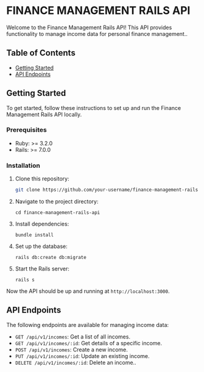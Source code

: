 # FINANCE MANAGEMENT RAILS API

Welcome to the Finance Management Rails API! This API provides functionality to manage income data for personal finance management..

## Table of Contents

- [Getting Started](#getting-started)
- [API Endpoints](#api-endpoints)

## Getting Started

To get started, follow these instructions to set up and run the Finance Management Rails API locally.

### Prerequisites

- Ruby: >= 3.2.0
- Rails: >= 7.0.0

### Installation

1. Clone this repository:

   ```sh
   git clone https://github.com/your-username/finance-management-rails-api.git
   ```

2. Navigate to the project directory:

   `cd finance-management-rails-api`

3. Install dependencies:

   `bundle install`

4. Set up the database:

   `rails db:create db:migrate`

5. Start the Rails server:

   `rails s`

Now the API should be up and running at `http://localhost:3000`.

## API Endpoints

The following endpoints are available for managing income data:

- `GET /api/v1/incomes`: Get a list of all incomes.
- `GET /api/v1/incomes/:id`: Get details of a specific income.
- `POST /api/v1/incomes`: Create a new income.
- `PUT /api/v1/incomes/:id`: Update an existing income.
- `DELETE /api/v1/incomes/:id`: Delete an income..
